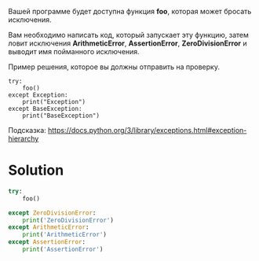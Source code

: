 Вашей программе будет доступна функция **foo**, которая может бросать исключения.

Вам необходимо написать код, который запускает эту функцию, затем ловит исключения **ArithmeticError**, **AssertionError**, **ZeroDivisionError** и выводит имя пойманного исключения.

Пример решения, которое вы должны отправить на проверку.

```
try:
    foo()
except Exception:
    print("Exception")
except BaseException:
    print("BaseException")
```

Подсказка: https://docs.python.org/3/library/exceptions.html#exception-hierarchy

# Solution
```python
try:
    foo()

except ZeroDivisionError:
    print('ZeroDivisionError')
except ArithmeticError:
    print('ArithmeticError')
except AssertionError:
    print('AssertionError')
```
